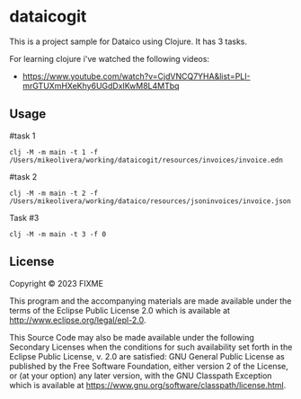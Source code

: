 # dataicogit
This is a project sample for Dataico using Clojure. It has 3 tasks.

For learning clojure i've watched the following videos:
- https://www.youtube.com/watch?v=CjdVNCQ7YHA&list=PLI-mrGTUXmHXeKhy6UGdDxIKwM8L4MTbq

## Usage

#task 1

```shell
clj -M -m main -t 1 -f /Users/mikeolivera/working/dataicogit/resources/invoices/invoice.edn
```

#task 2

```shell
clj -M -m main -t 2 -f /Users/mikeolivera/working/dataico/resources/jsoninvoices/invoice.json
```

Task #3

```shell
clj -M -m main -t 3 -f 0
```

## License

Copyright © 2023 FIXME

This program and the accompanying materials are made available under the
terms of the Eclipse Public License 2.0 which is available at
http://www.eclipse.org/legal/epl-2.0.

This Source Code may also be made available under the following Secondary
Licenses when the conditions for such availability set forth in the Eclipse
Public License, v. 2.0 are satisfied: GNU General Public License as published by
the Free Software Foundation, either version 2 of the License, or (at your
option) any later version, with the GNU Classpath Exception which is available
at https://www.gnu.org/software/classpath/license.html.
